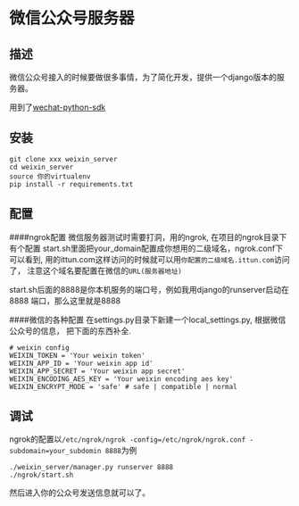 微信公众号服务器
===

描述
---

微信公众号接入的时候要做很多事情，为了简化开发，提供一个django版本的服务器。

用到了[wechat-python-sdk](https://github.com/wechat-python-sdk/wechat-python-sdk)

安装
---

    git clone xxx weixin_server
    cd weixin_server
    source 你的virtualenv
    pip install -r requirements.txt

配置
---
####ngrok配置
微信服务器测试时需要打洞，用的ngrok, 在项目的ngrok目录下有个配置
start.sh里面把your_domain配置成你想用的二级域名，ngrok.conf下可以看到,
用的ittun.com这样访问的时候就可以用`你配置的二级域名.ittun.com`访问了，
注意这个域名要配置在微信的`URL(服务器地址)`

start.sh后面的8888是你本机服务的端口号，例如我用django的runserver启动在8888
端口，那么这里就是8888

####微信的各种配置
在settings.py目录下新建一个local_settings.py, 根据微信公众号的信息，
把下面的东西补全.

    # weixin config
    WEIXIN_TOKEN = 'Your weixin token'
    WEIXIN_APP_ID = 'Your weixin app id'
    WEIXIN_APP_SECRET = 'Your weixin app secret'
    WEIXIN_ENCODING_AES_KEY = 'Your weixin encoding aes key'
    WEIXIN_ENCRYPT_MODE = 'safe' # safe | compatible | normal

调试
---
ngrok的配置以`/etc/ngrok/ngrok -config=/etc/ngrok/ngrok.conf -subdomain=your_subdomin 8888`为例

    ./weixin_server/manager.py runserver 8888
    ./ngrok/start.sh

然后进入你的公众号发送信息就可以了。
